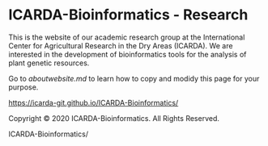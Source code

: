 # ICARDA-Bioinformatics - Research

This is the website of our academic research group at the International Center for Agricultural Research in the Dry Areas (ICARDA). We are interested in the development of bioinformatics tools for the analysis of plant genetic resources.

Go to *aboutwebsite.md*  to learn how to copy and modidy this page for your purpose. 

https://icarda-git.github.io/ICARDA-Bioinformatics/

Copyright © 2020 ICARDA-Bioinformatics. All Rights Reserved.

ICARDA-Bioinformatics/